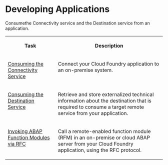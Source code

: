 <!-- loio2cd45a1a110542239fb3591089fab8e7 -->

# Developing Applications

Consumethe Connectivity service and the Destination service from an application.


<table>
<tr>
<th valign="top">

Task

</th>
<th valign="top">

Description

</th>
</tr>
<tr>
<td valign="top">

[Consuming the Connectivity Service](consuming-the-connectivity-service-313b215.md)

</td>
<td valign="top">

Connect your Cloud Foundry application to an on-premise system.

</td>
</tr>
<tr>
<td valign="top">

[Consuming the Destination Service](consuming-the-destination-service-7e30625.md)

</td>
<td valign="top">

Retrieve and store externalized technical information about the destination that is required to consume a target remote service from your application.

</td>
</tr>
<tr>
<td valign="top">

[Invoking ABAP Function Modules via RFC](invoking-abap-function-modules-via-rfc-fa4adc9.md)

</td>
<td valign="top">

Call a remote-enabled function module \(RFM\) in an on-premise or cloud ABAP server from your Cloud Foundry application, using the RFC protocol.

</td>
</tr>
</table>

